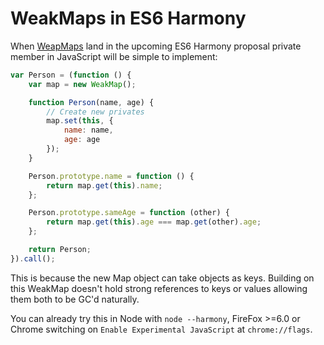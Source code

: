 # WeakMaps in ES6 Harmony

When [WeapMaps](https://developer.mozilla.org/en-US/docs/JavaScript/Reference/Global_Objects/WeakMap) land in the upcoming ES6 Harmony proposal private member in JavaScript will be simple to implement:

```JavaScript
var Person = (function () {
    var map = new WeakMap();

    function Person(name, age) {
        // Create new privates
        map.set(this, {
            name: name,
            age: age
        });
    }

    Person.prototype.name = function () {
        return map.get(this).name;
    };

    Person.prototype.sameAge = function (other) {
        return map.get(this).age === map.get(other).age;
    };

    return Person;
}).call();
```

This is because the new Map object can take objects as keys. Building on this WeakMap doesn't hold strong references to keys or values allowing them both to be GC'd naturally.

You can already try this in Node with `node --harmony`, FireFox >=6.0 or Chrome switching on `Enable Experimental JavaScript` at `chrome://flags`.